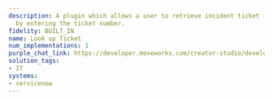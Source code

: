 ```yaml
---
description: A plugin which allows a user to retrieve incident ticket information
  by entering the ticket number.
fidelity: BUILT_IN
name: Look up Ticket
num_implementations: 1
purple_chat_link: https://developer.moveworks.com/creator-studio/developer-tools/purple-chat?purple_chat_v1=%7B%22settings%22%3A%7B%22colorStyle%22%3A%22LIGHT%22%2C%22startTime%22%3A%2211%3A43+AM%22%2C%22defaultPerson%22%3A%22GWEN%22%2C%22editable%22%3Atrue%7D%2C%22messages%22%3A%5B%7B%22from%22%3A%22USER%22%2C%22text%22%3A%22%3Cp%3EWhat+does+ticket+IT-43233+include%3F%3C%2Fp%3E%22%7D%2C%7B%22from%22%3A%22ANNOTATION%22%2C%22text%22%3A%22%3Cp%3ESearches+ITSM+ticketing+system+for+relevant+information%3C%2Fp%3E%22%7D%2C%7B%22from%22%3A%22BOT%22%2C%22text%22%3A%22%3Cp%3EThe+ticket+%3Cb%3EIT-43233%3C%2Fb%3E+is+about+requesting+a+smaller+laptop+for+ease+of+transportation.+You+wanted+to+change+your+laptop+from+a+16%5C%22+to+a+14%5C%22+model.+You+had+spoken+to+%3Cb%3EAaron%3C%2Fb%3E+about+this+in+late+June%2C+he+mentioned+that+you+should+submit+a+ticket.+The+priority+of+this+request+was+marked+as+P4+-+General+Inquiry+%7C+No+Business+Impact.+The+ticket+is+currently+in+the+Done+state+and+was+last+updated+on+August+13%2C+2024%2C+at+02%3A51+PM+PDT.%3Cbr%3E%3Cbr%3E______%3Cbr%3E%3Cbr%3EIT-43233%3A+I+need+to+change+my+laptop+from+a+16%5C%22+to+a+14%5C%22.+I+had+spoken+to+Aaron+about+this+in+late+June+and+today+he+mentioned+that+I+should+submit+a+ticket.%3Cbr%3E%3Cb%3EStatus%3C%2Fb%3E%3Cbr%3EResolved%3Cbr%3E%3Cbr%3E%3Cb%3ELast+activity%3C%2Fb%3E%3Cbr%3EAaron%3Cbr%3EHi+Gwen%2C+I+have+it+ready+for+tomorrow%21+I%E2%80%99ll+see+you+then%21%3Cbr%3E%3Cbr%3E%3Cb%3ELast+updated%3C%2Fb%3E%3Cbr%3ETuesday%2C+August+13%2C+2024+-+02%3A51+PM+PDT%3Cbr%3E%3Cbr%3E%3Cb%3ERequested+for%3C%2Fb%3E%3Cbr%3EGwen+%28gwen%40moveworks.ai%29%3Cbr%3E%3Cb%3ECreated+at%3C%2Fb%3E%3Cbr%3EMonday%2C+July+29%2C+2024+-+09%3A43+AM+PDT%3Cbr%3E%3Cbr%3E%3Cb%3EAssignee%3C%2Fb%3E%3Cbr%3EAaron+%28aaron%40moveworks.ai%29%3C%2Fp%3E%22%7D%5D%7D
solution_tags:
- IT
systems:
- servicenow
---
```

